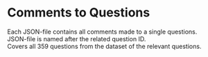 # Comments to Questions
Each JSON-file contains all comments made to a single questions.  
JSON-file is named after the related question ID.  
Covers all 359 questions from the dataset of the relevant questions.